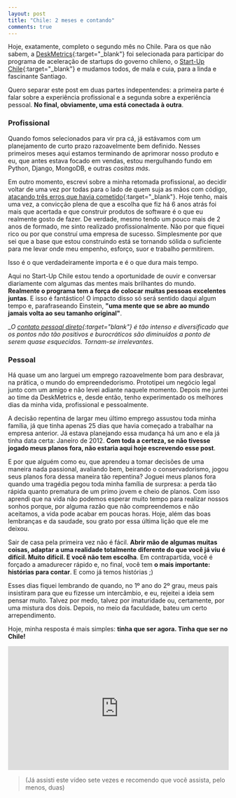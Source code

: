 ```yaml
---
layout: post
title: "Chile: 2 meses e contando"
comments: true
---
```


Hoje, exatamente, completo o segundo mês no Chile. Para os que não sabem, a [DeskMetrics](http://www.deskmetrics.com/){:target="_blank"} foi selecionada para participar do programa de aceleração de startups do governo chileno, o [Start-Up Chile](http://www.startupchile.org/){:target="_blank"} e mudamos todos, de mala e cuia, para a linda e fascinante Santiago.

Quero separar este post em duas partes indepentendes: a primeira parte é falar sobre a experiência profissional e a segunda sobre a experiência pessoal. __No final, obviamente, uma está conectada à outra__.

### Profissional

Quando fomos selecionados para vir pra cá, já estávamos com um planejamento de curto prazo razoavelmente bem definido. Nesses primeiros meses aqui estamos terminando de aprimorar nosso produto e eu, que antes estava focado em vendas, estou mergulhando fundo em Python, Django, MongoDB, e outras _cositas más_.

Em outro momento, escrevi sobre a minha retomada profissional, ao decidir voltar de uma vez por todas para o lado de quem suja as mãos com código, [atacando três erros que havia cometido](/2010/10/23/carreira-gestao-foco-diversao){:target="_blank"}. Hoje tenho, mais uma vez, a convicção plena de que a escolha que fiz há 6 anos atrás foi mais que acertada e que construir produtos de software é o que eu realmente gosto de fazer. De verdade, mesmo tendo um pouco mais de 2 anos de formado, me sinto realizado profissionalmente. Não por que fiquei rico ou por que construí uma empresa de sucesso. Simplesmente por que sei que a base que estou construindo está se tornando sólida o suficiente para me levar onde meu empenho, esforço, suor e trabalho permitirem.

Isso é o que verdadeiramente importa e é o que dura mais tempo.

Aqui no Start-Up Chile estou tendo a oportunidade de ouvir e conversar diariamente com algumas das mentes mais brilhantes do mundo. __Realmente o programa tem a força de colocar muitas pessoas excelentes juntas__. E isso é fantástico! O impacto disso só será sentido daqui algum tempo e, parafraseando Einstein, __"uma mente que se abre ao mundo jamais volta ao seu tamanho original"__.

__O [contato pessoal direto](http://smallactsmanifesto.org/){:target="_blank"} é tão intenso e diversificado que os pontos não tão positivos e burocráticos são diminuídos a ponto de serem quase esquecidos. Tornam-se irrelevantes__.

### Pessoal

Há quase um ano larguei um emprego razoavelmente bom para desbravar, na prática, o mundo do empreendedorismo. Prototipei um negócio legal junto com um amigo e não levei adiante naquele momento. Depois me juntei ao time da DeskMetrics e, desde então, tenho experimentado os melhores dias da minha vida, profissional e pessoalmente.

A decisão repentina de largar meu último emprego assustou toda minha família, já que tinha apenas 25 dias que havia começado a trabalhar na empresa anterior. Já estava planejando essa mudança há um ano e ela já tinha data certa: Janeiro de 2012. __Com toda a certeza, se não tivesse jogado meus planos fora, não estaria aqui hoje escrevendo esse post__.

E por que alguém como eu, que aprendeu a tomar decisões de uma maneira nada passional, avaliando bem, beirando o conservadorismo, jogou seus planos fora dessa maneira tão repentina? Joguei meus planos fora quando uma tragédia pegou toda minha família de surpresa: a perda tão rápida quanto prematura de um primo jovem e cheio de planos. Com isso aprendi que na vida não podemos esperar muito tempo para realizar nossos sonhos porque, por alguma razão que não compreendemos e não aceitamos, a vida pode acabar em poucas horas. Hoje, além das boas lembranças e da saudade, sou grato por essa última lição que ele me deixou.

Sair de casa pela primeira vez não é fácil. __Abrir mão de algumas muitas coisas, adaptar a uma realidade totalmente diferente do que você já viu é difícil. Muito difícil. E você não tem escolha__. Em contrapartida, você é forçado a amadurecer rápido e, no final, você tem __o mais importante: histórias para contar__. E como já temos histórias ;)

Esses dias fiquei lembrando de quando, no 1º ano do 2º grau, meus pais insistiram para que eu fizesse um intercâmbio, e eu, rejeitei a ideia sem pensar muito. Talvez por medo, talvez por imaturidade ou, certamente, por uma mistura dos dois. Depois, no meio da faculdade, bateu um certo arrependimento.

Hoje, minha resposta é mais simples: __tinha que ser agora. Tinha que ser no Chile!__

<style>.embed-container { position: relative; padding-bottom: 56.25%; height: 0; overflow: hidden; max-width: 100%; } .embed-container iframe, .embed-container object, .embed-container embed { position: absolute; top: 0; left: 0; width: 100%; height: 100%; }</style><div class='embed-container'><iframe src='http://player.vimeo.com/video/36519586' frameborder='0' webkitAllowFullScreen mozallowfullscreen allowFullScreen></iframe></div>

>(Já assisti este vídeo sete vezes e recomendo que você assista, pelo menos, duas)
